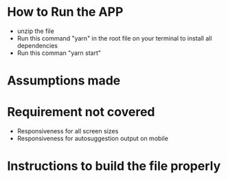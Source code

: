 # How to Run the APP
- unzip the file
- Run this command "yarn" in the root file on your terminal to install all dependencies
- Run this comman "yarn start"


# Assumptions made


# Requirement not covered
- Responsiveness for all screen sizes 
- Responsiveness for autosuggestion output on mobile


# Instructions to build the file properly